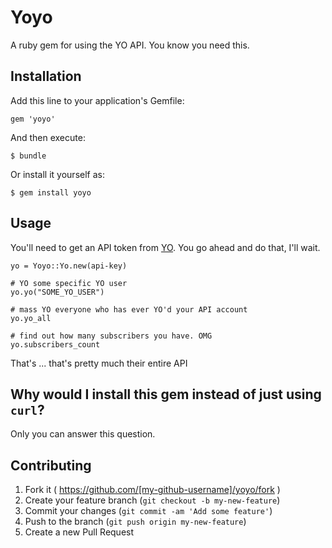 # Yoyo

A ruby gem for using the YO API. You know you need this.

## Installation

Add this line to your application's Gemfile:

    gem 'yoyo'

And then execute:

    $ bundle

Or install it yourself as:

    $ gem install yoyo

## Usage

You'll need to get an API token from [YO](http://yoapi.justyo.co/). You go ahead and do that, I'll wait.

```
yo = Yoyo::Yo.new(api-key)

# YO some specific YO user
yo.yo("SOME_YO_USER")

# mass YO everyone who has ever YO'd your API account
yo.yo_all

# find out how many subscribers you have. OMG
yo.subscribers_count
```

That's ... that's pretty much their entire API

## Why would I install this gem instead of just using `curl`?

Only you can answer this question.

## Contributing

1. Fork it ( https://github.com/[my-github-username]/yoyo/fork )
2. Create your feature branch (`git checkout -b my-new-feature`)
3. Commit your changes (`git commit -am 'Add some feature'`)
4. Push to the branch (`git push origin my-new-feature`)
5. Create a new Pull Request
